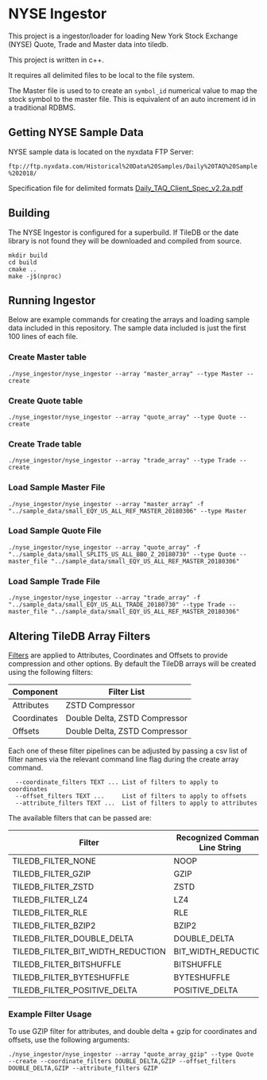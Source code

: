 # NYSE Ingestor

This project is a ingestor/loader for loading New York Stock Exchange (NYSE) Quote, Trade and Master data into tiledb.

This project is written in c++.

It requires all delimited files to be local to the file system. 

The Master file is used to to create an `symbol_id` numerical value to map the
stock symbol to the master file. This is equivalent of an auto increment id
in a traditional RDBMS.


## Getting NYSE Sample Data

NYSE sample data is located on the nyxdata FTP Server:

`ftp://ftp.nyxdata.com/Historical%20Data%20Samples/Daily%20TAQ%20Sample%202018/`

Specification file for delimited formats [Daily_TAQ_Client_Spec_v2.2a.pdf](http://www.nyxdata.com/doc/247075) 

## Building

The NYSE Ingestor is configured for a superbuild. If TileDB or the date library
is not found they will be downloaded and compiled from source.

```
mkdir build
cd build
cmake ..
make -j$(nproc)
```

## Running Ingestor

Below are example commands for creating the arrays and loading sample data included in this repository.
The sample data included is just the first 100 lines of each file.


### Create Master table

```
./nyse_ingestor/nyse_ingestor --array "master_array" --type Master --create
```

### Create Quote table

```
./nyse_ingestor/nyse_ingestor --array "quote_array" --type Quote --create
```

### Create Trade table

```
./nyse_ingestor/nyse_ingestor --array "trade_array" --type Trade --create
```

### Load Sample Master File

```
./nyse_ingestor/nyse_ingestor --array "master_array" -f "../sample_data/small_EQY_US_ALL_REF_MASTER_20180306" --type Master
```

### Load Sample Quote File

```
./nyse_ingestor/nyse_ingestor --array "quote_array" -f "../sample_data/small_SPLITS_US_ALL_BBO_Z_20180730" --type Quote --master_file "../sample_data/small_EQY_US_ALL_REF_MASTER_20180306"
```

### Load Sample Trade File

```
./nyse_ingestor/nyse_ingestor --array "trade_array" -f "../sample_data/small_EQY_US_ALL_TRADE_20180730" --type Trade --master_file "../sample_data/small_EQY_US_ALL_REF_MASTER_20180306"
```

## Altering TileDB Array Filters

[Filters](https://docs.tiledb.io/en/stable/tutorials/filters.html) are applied
to Attributes, Coordinates and Offsets to provide compression and other
options. By default the TileDB arrays will be created using the following
filters:

| Component | Filter List |
| --------- | ----------- |
| Attributes | ZSTD Compressor |
| Coordinates | Double Delta, ZSTD Compressor |
| Offsets | Double Delta, ZSTD Compressor |

Each one of these filter pipelines can be adjusted by passing a csv list
of filter names via the relevant command line flag during the create array
command.

```
  --coordinate_filters TEXT ... List of filters to apply to coordinates
  --offset_filters TEXT ...     List of filters to apply to offsets
  --attribute_filters TEXT ...  List of filters to apply to attributes
```

The available filters that can be passed are:

| Filter | Recognized Command Line String |
| ------ | ------------------------------ |
| TILEDB_FILTER_NONE | NOOP |
| TILEDB_FILTER_GZIP | GZIP |
| TILEDB_FILTER_ZSTD | ZSTD |
| TILEDB_FILTER_LZ4 | LZ4 |
| TILEDB_FILTER_RLE | RLE |
| TILEDB_FILTER_BZIP2 | BZIP2 |
| TILEDB_FILTER_DOUBLE_DELTA | DOUBLE_DELTA |
| TILEDB_FILTER_BIT_WIDTH_REDUCTION | BIT_WIDTH_REDUCTION |
| TILEDB_FILTER_BITSHUFFLE | BITSHUFFLE |
| TILEDB_FILTER_BYTESHUFFLE | BYTESHUFFLE |
| TILEDB_FILTER_POSITIVE_DELTA | POSITIVE_DELTA |

### Example Filter Usage

To use GZIP filter for attributes, and double delta + gzip for coordinates and
offsets, use the following arguments:

```
./nyse_ingestor/nyse_ingestor --array "quote_array_gzip" --type Quote --create --coordinate_filters DOUBLE_DELTA,GZIP --offset_filters DOUBLE_DELTA,GZIP --attribute_filters GZIP
```

